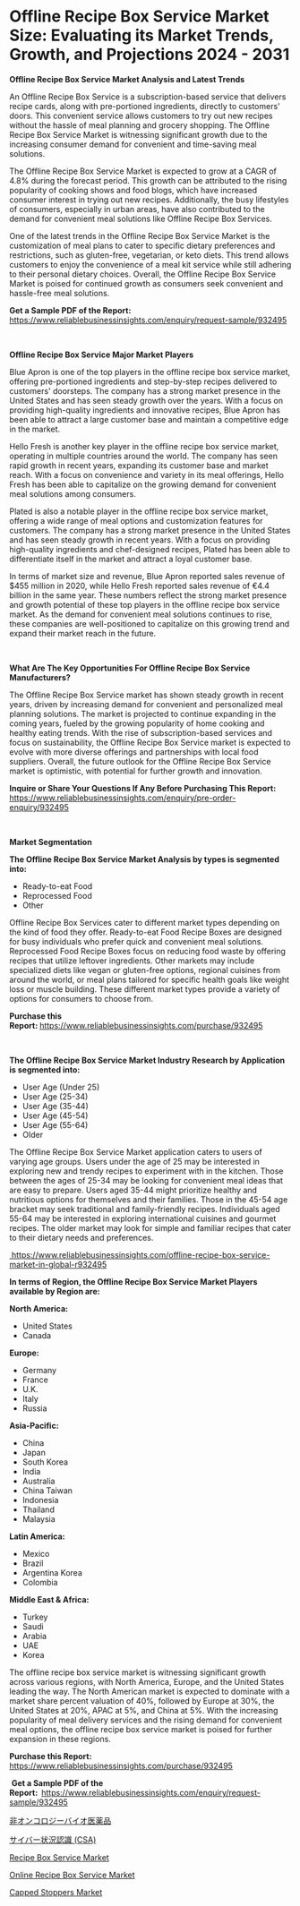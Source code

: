 <p><h1>Offline Recipe Box Service Market Size: Evaluating its Market Trends, Growth, and Projections 2024 - 2031</h1></p><p><strong>Offline Recipe Box Service Market Analysis and Latest Trends</strong></p>
<p><p>An Offline Recipe Box Service is a subscription-based service that delivers recipe cards, along with pre-portioned ingredients, directly to customers' doors. This convenient service allows customers to try out new recipes without the hassle of meal planning and grocery shopping. The Offline Recipe Box Service Market is witnessing significant growth due to the increasing consumer demand for convenient and time-saving meal solutions.</p><p>The Offline Recipe Box Service Market is expected to grow at a CAGR of 4.8% during the forecast period. This growth can be attributed to the rising popularity of cooking shows and food blogs, which have increased consumer interest in trying out new recipes. Additionally, the busy lifestyles of consumers, especially in urban areas, have also contributed to the demand for convenient meal solutions like Offline Recipe Box Services.</p><p>One of the latest trends in the Offline Recipe Box Service Market is the customization of meal plans to cater to specific dietary preferences and restrictions, such as gluten-free, vegetarian, or keto diets. This trend allows customers to enjoy the convenience of a meal kit service while still adhering to their personal dietary choices. Overall, the Offline Recipe Box Service Market is poised for continued growth as consumers seek convenient and hassle-free meal solutions.</p></p>
<p><strong>Get a Sample PDF of the Report:&nbsp;</strong> <a href="https://www.reliablebusinessinsights.com/enquiry/request-sample/932495">https://www.reliablebusinessinsights.com/enquiry/request-sample/932495</a></p>
<p>&nbsp;</p>
<p><strong>Offline Recipe Box Service Major Market Players</strong></p>
<p><p>Blue Apron is one of the top players in the offline recipe box service market, offering pre-portioned ingredients and step-by-step recipes delivered to customers' doorsteps. The company has a strong market presence in the United States and has seen steady growth over the years. With a focus on providing high-quality ingredients and innovative recipes, Blue Apron has been able to attract a large customer base and maintain a competitive edge in the market.</p><p>Hello Fresh is another key player in the offline recipe box service market, operating in multiple countries around the world. The company has seen rapid growth in recent years, expanding its customer base and market reach. With a focus on convenience and variety in its meal offerings, Hello Fresh has been able to capitalize on the growing demand for convenient meal solutions among consumers.</p><p>Plated is also a notable player in the offline recipe box service market, offering a wide range of meal options and customization features for customers. The company has a strong market presence in the United States and has seen steady growth in recent years. With a focus on providing high-quality ingredients and chef-designed recipes, Plated has been able to differentiate itself in the market and attract a loyal customer base.</p><p>In terms of market size and revenue, Blue Apron reported sales revenue of $455 million in 2020, while Hello Fresh reported sales revenue of €4.4 billion in the same year. These numbers reflect the strong market presence and growth potential of these top players in the offline recipe box service market. As the demand for convenient meal solutions continues to rise, these companies are well-positioned to capitalize on this growing trend and expand their market reach in the future.</p></p>
<p>&nbsp;</p>
<p><strong>What Are The Key Opportunities For Offline Recipe Box Service Manufacturers?</strong></p>
<p><p>The Offline Recipe Box Service market has shown steady growth in recent years, driven by increasing demand for convenient and personalized meal planning solutions. The market is projected to continue expanding in the coming years, fueled by the growing popularity of home cooking and healthy eating trends. With the rise of subscription-based services and focus on sustainability, the Offline Recipe Box Service market is expected to evolve with more diverse offerings and partnerships with local food suppliers. Overall, the future outlook for the Offline Recipe Box Service market is optimistic, with potential for further growth and innovation.</p></p>
<p><strong>Inquire or Share Your Questions If Any Before Purchasing This Report:</strong> <a href="https://www.reliablebusinessinsights.com/enquiry/pre-order-enquiry/932495">https://www.reliablebusinessinsights.com/enquiry/pre-order-enquiry/932495</a></p>
<p>&nbsp;</p>
<p><strong>Market Segmentation</strong></p>
<p><strong>The Offline Recipe Box Service Market Analysis by types is segmented into:</strong></p>
<p><ul><li>Ready-to-eat Food</li><li>Reprocessed Food</li><li>Other</li></ul></p>
<p><p>Offline Recipe Box Services cater to different market types depending on the kind of food they offer. Ready-to-eat Food Recipe Boxes are designed for busy individuals who prefer quick and convenient meal solutions. Reprocessed Food Recipe Boxes focus on reducing food waste by offering recipes that utilize leftover ingredients. Other markets may include specialized diets like vegan or gluten-free options, regional cuisines from around the world, or meal plans tailored for specific health goals like weight loss or muscle building. These different market types provide a variety of options for consumers to choose from.</p></p>
<p><strong>Purchase this Report:&nbsp;</strong><a href="https://www.reliablebusinessinsights.com/purchase/932495">https://www.reliablebusinessinsights.com/purchase/932495</a></p>
<p>&nbsp;</p>
<p><strong>The Offline Recipe Box Service Market Industry Research by Application is segmented into:</strong></p>
<p><ul><li>User Age (Under 25)</li><li>User Age (25-34)</li><li>User Age (35-44)</li><li>User Age (45-54)</li><li>User Age (55-64)</li><li>Older</li></ul></p>
<p><p>The Offline Recipe Box Service Market application caters to users of varying age groups. Users under the age of 25 may be interested in exploring new and trendy recipes to experiment with in the kitchen. Those between the ages of 25-34 may be looking for convenient meal ideas that are easy to prepare. Users aged 35-44 might prioritize healthy and nutritious options for themselves and their families. Those in the 45-54 age bracket may seek traditional and family-friendly recipes. Individuals aged 55-64 may be interested in exploring international cuisines and gourmet recipes. The older market may look for simple and familiar recipes that cater to their dietary needs and preferences.</p></p>
<p><a href="https://www.reliablebusinessinsights.com/offline-recipe-box-service-market-in-global-r932495">&nbsp;https://www.reliablebusinessinsights.com/offline-recipe-box-service-market-in-global-r932495</a></p>
<p><strong>In terms of Region, the Offline Recipe Box Service Market Players available by Region are:</strong></p>
<p>
    <p> <strong> North America: </strong>
        <ul>
            <li>United States</li>
            <li>Canada</li>
        </ul>
        </p> 
    <p> <strong> Europe: </strong>
        <ul>
            <li>Germany</li>
            <li>France</li>
            <li>U.K.</li>
            <li>Italy</li>
            <li>Russia</li>
        </ul>
        </p> 
    <p> <strong> Asia-Pacific: </strong>
        <ul>
            <li>China</li>
            <li>Japan</li>
            <li>South Korea</li>
            <li>India</li>
            <li>Australia</li>
            <li>China Taiwan</li>
            <li>Indonesia</li>
            <li>Thailand</li>
            <li>Malaysia</li>
        </ul>
        </p> 
    <p> <strong> Latin America: </strong>
        <ul>
            <li>Mexico</li>
            <li>Brazil</li>
            <li>Argentina Korea</li>
            <li>Colombia</li>
        </ul>
        </p> 
    <p> <strong> Middle East & Africa: </strong>
        <ul>
            <li>Turkey</li>
            <li>Saudi</li>
            <li>Arabia</li>
            <li>UAE</li>
            <li>Korea</li>
        </ul>
    </p>
    </p>
<p><p>The offline recipe box service market is witnessing significant growth across various regions, with North America, Europe, and the United States leading the way. The North American market is expected to dominate with a market share percent valuation of 40%, followed by Europe at 30%, the United States at 20%, APAC at 5%, and China at 5%. With the increasing popularity of meal delivery services and the rising demand for convenient meal options, the offline recipe box service market is poised for further expansion in these regions.</p></p>
<p><strong>Purchase this Report: </strong><a href="https://www.reliablebusinessinsights.com/purchase/932495">https://www.reliablebusinessinsights.com/purchase/932495</a></p>
<p>&nbsp;<strong>Get a Sample PDF of the Report:&nbsp;&nbsp;</strong><a href="https://www.reliablebusinessinsights.com/enquiry/request-sample/932495">https://www.reliablebusinessinsights.com/enquiry/request-sample/932495</a></p>
<p><strong></strong></p>
<p><p><a href="https://github.com/deonnorth8/Market-Research-Report-List-1/blob/main/547901483459.md">非オンコロジーバイオ医薬品</a></p><p><a href="https://github.com/Sophiaard2003/Market-Research-Report-List-1/blob/main/682737583458.md">サイバー状況認識 (CSA)</a></p><p><a href="https://github.com/MyrtisWest1/Market-Research-Report-List-1/blob/main/recipe-box-service-market.md">Recipe Box Service Market</a></p><p><a href="https://github.com/LaceyZemlak1/Market-Research-Report-List-1/blob/main/online-recipe-box-service-market.md">Online Recipe Box Service Market</a></p><p><a href="https://www.linkedin.com/pulse/capped-stoppers-market-outlook-industry-overview-forecast-2024-4ne0f">Capped Stoppers Market</a></p></p>